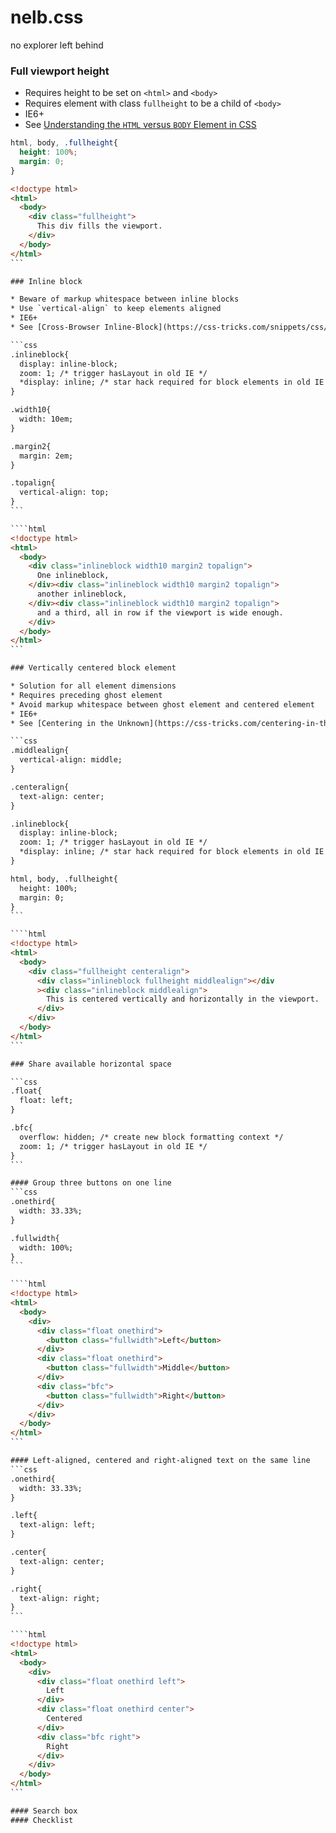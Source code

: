 # nelb.css
no explorer left behind

### Full viewport height

* Requires height to be set on `<html>` and `<body>`
* Requires element with class `fullheight` to be a child of `<body>`
* IE6+
* See [Understanding the `HTML` versus `BODY` Element in CSS](http://phrogz.net/css/htmlvsbody.html)

```css
html, body, .fullheight{
  height: 100%;
  margin: 0;
}
```

````html
<!doctype html>
<html>
  <body>
    <div class="fullheight">
      This div fills the viewport.
    </div>
  </body>
</html>
```

### Inline block

* Beware of markup whitespace between inline blocks
* Use `vertical-align` to keep elements aligned
* IE6+
* See [Cross-Browser Inline-Block](https://css-tricks.com/snippets/css/cross-browser-inline-block/) at css-tricks.com

```css
.inlineblock{
  display: inline-block;
  zoom: 1; /* trigger hasLayout in old IE */
  *display: inline; /* star hack required for block elements in old IE */
}

.width10{
  width: 10em;
}

.margin2{
  margin: 2em;
}

.topalign{
  vertical-align: top;
}
```

````html
<!doctype html>
<html>
  <body>
    <div class="inlineblock width10 margin2 topalign">
      One inlineblock,
    </div><div class="inlineblock width10 margin2 topalign">
      another inlineblock,
    </div><div class="inlineblock width10 margin2 topalign">
      and a third, all in row if the viewport is wide enough.
    </div>
  </body>
</html>
```

### Vertically centered block element

* Solution for all element dimensions
* Requires preceding ghost element
* Avoid markup whitespace between ghost element and centered element
* IE6+
* See [Centering in the Unknown](https://css-tricks.com/centering-in-the-unknown/) at css-tricks.com

```css
.middlealign{
  vertical-align: middle;
}

.centeralign{
  text-align: center;
}

.inlineblock{
  display: inline-block;
  zoom: 1; /* trigger hasLayout in old IE */
  *display: inline; /* star hack required for block elements in old IE */
}

html, body, .fullheight{
  height: 100%;
  margin: 0;
}
```

````html
<!doctype html>
<html>
  <body>
    <div class="fullheight centeralign">
      <div class="inlineblock fullheight middlealign"></div
      ><div class="inlineblock middlealign">
        This is centered vertically and horizontally in the viewport.
      </div>
    </div>
  </body>
</html>
```

### Share available horizontal space

```css
.float{
  float: left;
}

.bfc{
  overflow: hidden; /* create new block formatting context */
  zoom: 1; /* trigger hasLayout in old IE */
}
```

#### Group three buttons on one line
```css
.onethird{
  width: 33.33%;
}

.fullwidth{
  width: 100%;
}
```

````html
<!doctype html>
<html>
  <body>
    <div>
      <div class="float onethird">
        <button class="fullwidth">Left</button>
      </div>
      <div class="float onethird">
        <button class="fullwidth">Middle</button>
      </div>
      <div class="bfc">
        <button class="fullwidth">Right</button>
      </div>
    </div>
  </body>
</html>
```

#### Left-aligned, centered and right-aligned text on the same line
```css
.onethird{
  width: 33.33%;
}

.left{
  text-align: left;
}

.center{
  text-align: center;
}

.right{
  text-align: right;
}
```

````html
<!doctype html>
<html>
  <body>
    <div>
      <div class="float onethird left">
        Left
      </div>
      <div class="float onethird center">
        Centered
      </div>
      <div class="bfc right">
        Right
      </div>
    </div>
  </body>
</html>
```

#### Search box
#### Checklist
